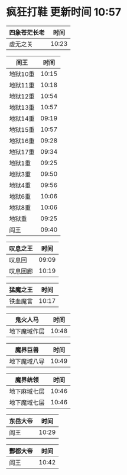 # 疯狂打鞋 更新时间 10:57

| 四象苍茫长老   | 时间    |
|--------|-------|
| 虚无之关 | 10:23 |

| 间王   | 时间    |
|--------|-------|
| 地狱10重 | 10:15 |
| 地狱11重 | 10:18 |
| 地狱12重 | 10:54 |
| 地狱13重 | 10:57 |
| 地狱14重 | 09:19 |
| 地狱15重 | 10:57 |
| 地狱16重 | 09:28 |
| 地狱17重 | 09:34 |
| 地狱1重 | 09:25 |
| 地狱3重 | 09:50 |
| 地狱4重 | 09:56 |
| 地狱6重 | 10:06 |
| 地狱8重 | 10:06 |
| 地狱重 | 09:25 |
| 阎王 | 09:40 |

| 叹息之王   | 时间    |
|--------|-------|
| 叹息回 | 09:09 |
| 叹息回廊 | 10:19 |

| 猛魔之王   | 时间    |
|--------|-------|
| 铁血魔言 | 10:17 |

| 鬼火人马   | 时间    |
|--------|-------|
| 地下魔域作层 | 10:48 |

| 魔界巨兽   | 时间    |
|--------|-------|
| 地下魔域八导 | 10:49 |

| 魔界统领   | 时间    |
|--------|-------|
| 地下麻域七层 | 10:46 |
| 地下魔域七层 | 10:46 |

| 东岳大帝   | 时间    |
|--------|-------|
| 阎王 | 10:29 |

| 酆都大帝   | 时间    |
|--------|-------|
| 阎王 | 10:42 |